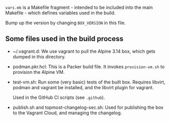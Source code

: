 
`vars.mk` is a Makefile fragment - intended to be
included into the main Makefile - which defines variables
used in the build.

Bump up the version by changing `BOX_VERSION` in this
file.

## Some files used in the build process

- ~/.vagrant.d: We use vagrant to pull the Alpine 3.14
  box, which gets dumped in this directory.

- podman.pkr.hcl: This is a Packer build file.
  It invokes `provision-vm.sh` to provision the Alpine VM.

- test-vm.sh: Run some (very basic) tests of the built box.
  Requires libvirt, podman and vagrant be installed, and
  the libvirt plugin for vagrant.

  Used in the GitHub CI scripts (see `.github`).

- publish.sh and topmost-changelog-sec.sh: Used for
  publishing the box to the Vagrant Cloud, and managing
  the changelog.

